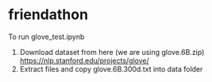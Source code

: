 # friendathon

To run glove_test.ipynb

1. Download dataset from here (we are using glove.6B.zip) https://nlp.stanford.edu/projects/glove/
2. Extract files and copy glove.6B.300d.txt into data folder